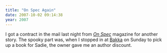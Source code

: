 ```yaml
---
title: "On Spec Again"
date: 2007-10-02 09:14:38
year: 2007
---
```

I got a contract in the mail last night from <a href="http://www.onspec.ca"><em>On Spec</em></a> magazine for another story.  The spooky part was, when I stopped in at <a href="http://www.bakkaphoenixbooks.com/">Bakka</a> on Sunday to pick up a book for Sadie, the owner gave me an author discount.
